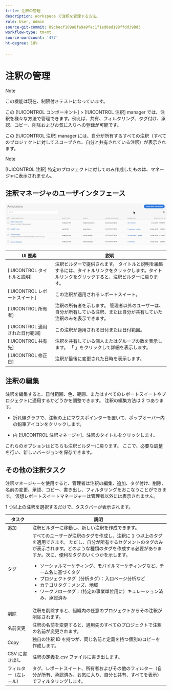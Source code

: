 ```yaml
---
title: 注釈の管理
description: Workspace で注釈を管理する方法。
role: User, Admin
source-git-commit: 89cbecf109a8fa9a9fac1f1ed8ad198ffdd398d3
workflow-type: tm+mt
source-wordcount: '477'
ht-degree: 18%

---
```



# 注釈の管理

>[!NOTE]
>
>この機能は現在、制限付きテストになっています。

この [!UICONTROL コンポーネント] > [!UICONTROL 注釈] manager では、注釈を様々な方法で管理できます。例えば、共有、フィルタリング、タグ付け、承認、コピー、削除およびお気に入りへの登録が可能です。

この [!UICONTROL 注釈] manager には、自分が所有するすべての注釈（すべてのプロジェクトに対してスコープされ、自分と共有されている注釈）が表示されます。

>[!NOTE]
>
>[!UICONTROL 注釈] 特定のプロジェクトに対してのみ作成したものは、マネージャに表示されません。

## 注釈マネージャのユーザインタフェース

![](assets/annotation-mgr.png)

| UI 要素 | 説明 |
| --- | --- | 
| [!UICONTROL タイトルと説明] | 注釈ビルダーで提供されます。 タイトルと説明を編集するには、タイトルリンクをクリックします。タイトルリンクをクリックすると、注釈ビルダーに戻ります。 |
| [!UICONTROL レポートスイート] | この注釈が適用されるレポートスイート。 |
| [!UICONTROL 所有者] | 注釈の所有者を示します。 管理者以外のユーザーは、自分が所有している注釈、または自分が共有していた注釈のみを表示できます。 |
| [!UICONTROL 適用された日付範囲] | この注釈が適用される日付または日付範囲。 |
| [!UICONTROL 共有先] | 注釈を共有している個人またはグループの数を表示します。 「 」をクリックして詳細を表示します。 |
| [!UICONTROL 修正日] | 注釈が最後に変更された日時を表示します。 |

## 注釈の編集

注釈を編集すると、日付範囲、色、範囲、またはすべてのレポートスイートやプロジェクトに適用するかどうかを調整できます。 注釈の編集方法は 2 つあります。

* 折れ線グラフで、注釈の上にマウスポインターを置いて、ポップオーバー内の鉛筆アイコンをクリックします。

* 内 [!UICONTROL 注釈マネージャ]、注釈のタイトルをクリックします。

これらのオプションはどちらも注釈ビルダーに戻ります。 ここで、必要な調整を行い、新しいバージョンを保存できます。

## その他の注釈タスク

注釈マネージャーを使用すると、管理者は注釈の編集、追加、タグ付け、削除、名前の変更、承認、コピー、書き出し、フィルタリングをおこなうことができます。 仮想レポートスイートマネージャーは管理者以外には表示されません。

1 つ以上の注釈を選択するだけで、タスクバーが表示されます。

| タスク | 説明 |
| --- | --- |
| 追加 | 注釈ビルダーに移動し、新しい注釈を作成できます。 |
| タグ | すべてのユーザーが注釈のタグを作成し、注釈に 1 つ以上のタグを適用できます。 ただし、自分が所有するセグメントのタグのみが表示されます。どのような種類のタグを作成する必要がありますか。次に、便利なタグのいくつかを示します。<ul><li>ソーシャルマーケティング、モバイルマーケティングなど、チーム名に基づくタグ</li><li>プロジェクトタグ（分析タグ）：入口ページ分析など</li><li>カテゴリタグ：メンズ、地域</li><li>ワークフロータグ：（特定の事業単位用に）キュレーション済み、承認済み</li></ul> |
| 削除 | 注釈を削除すると、組織内の任意のプロジェクトからその注釈が削除されます。 |
| 名前変更 | 注釈の名前を変更すると、適用先のすべてのプロジェクトで注釈の名前が変更されます。 |
| Copy | 独自の注釈 ID を持つが、同じ名前と定義を持つ個別のコピーを作成します。 |
| CSV に書き出し | 注釈の定義を.csv ファイルに書き出します。 |
| フィルター（左レール） | タグ、レポートスイート、所有者およびその他のフィルター（自分が所有、承認済み、お気に入り、自分と共有、すべてを表示）でフィルタリングします。 |
